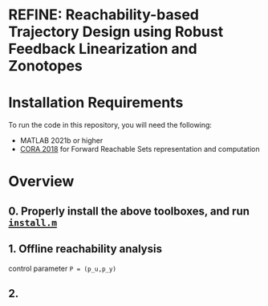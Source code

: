 # REFINE: Reachability-based Trajectory Design using Robust Feedback Linearization and Zonotopes

# Installation Requirements
To run the code in this repository, you will need the following:
- MATLAB 2021b or higher
- [CORA 2018](https://tumcps.github.io/CORA/) for Forward Reachable Sets representation and computation

# Overview
## 0. Properly install the above toolboxes, and run [`install.m`](https://github.com/jinsunl/REFINE/blob/main/install.m)
## 1. Offline reachability analysis
control parameter `P = (p_u,p_y)`

## 2. 
